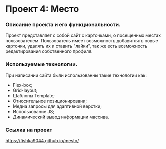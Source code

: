 # Проект 4: Место

### Описание проекта и его функциональности.
Проект представляет с собой сайт с карточками, о посещенных местах пользователем. Пользователь имеет возможность добавитлять новые карточки, удалять их и ставить "лайки", так же есть возможность редактирования собственного профиля.

### Используемые технологии.
При написании сайта были использованны такие технологии как:
* Flex-box;
* Grid-layout;
* Шаблоны Template;
* Относительное позиционировани;
* Медиа запросы для адаптивной верстки;
* Использование JS;
* Динамический вывод информации массива.

### Ссылка на проект
https://fishka9044.github.io/mesto/
